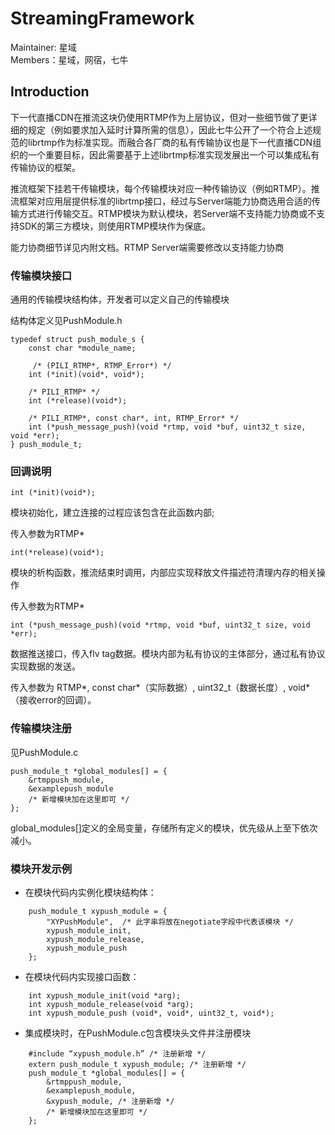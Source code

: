 # StreamingFramework

Maintainer: 星域   
Members：星域，网宿，七牛   

## Introduction

下一代直播CDN在推流这块仍使用RTMP作为上层协议，但对一些细节做了更详细的规定（例如要求加入延时计算所需的信息），因此七牛公开了一个符合上述规范的librtmp作为标准实现。而融合各厂商的私有传输协议也是下一代直播CDN组织的一个重要目标，因此需要基于上述librtmp标准实现发展出一个可以集成私有传输协议的框架。

推流框架下挂若干传输模块，每个传输模块对应一种传输协议（例如RTMP）。推流框架对应用层提供标准的librtmp接口，经过与Server端能力协商选用合适的传输方式进行传输交互。RTMP模块为默认模块，若Server端不支持能力协商或不支持SDK的第三方模块，则使用RTMP模块作为保底。

能力协商细节详见内附文档。RTMP Server端需要修改以支持能力协商

### 传输模块接口
通用的传输模块结构体，开发者可以定义自己的传输模块

结构体定义见PushModule.h

    typedef struct push_module_s {
        const char *module_name;
        
         /* (PILI_RTMP*, RTMP_Error*) */
        int (*init)(void*, void*);
        
        /* PILI_RTMP* */
        int (*release)(void*);
       
        /* PILI_RTMP*, const char*, int, RTMP_Error* */
        int (*push_message_push)(void *rtmp, void *buf, uint32_t size, void *err);        
    } push_module_t;

### 回调说明
    int (*init)(void*);

模块初始化，建立连接的过程应该包含在此函数内部;

传入参数为RTMP*

    int(*release)(void*);

模块的析构函数，推流结束时调用，内部应实现释放文件描述符清理内存的相关操作

传入参数为RTMP*
    
    int (*push_message_push)(void *rtmp, void *buf, uint32_t size, void *err);
数据推送接口，传入flv tag数据。模块内部为私有协议的主体部分，通过私有协议实现数据的发送。

传入参数为 RTMP*, const char*（实际数据）, uint32_t（数据长度）, void*（接收error的回调）。

### 传输模块注册
见PushModule.c

    push_module_t *global_modules[] = {
        &rtmppush_module,
        &examplepush_module
        /* 新增模块加在这里即可 */
    };

global_modules[]定义的全局变量，存储所有定义的模块，优先级从上至下依次减小。

### 模块开发示例
* 在模块代码内实例化模块结构体：

```
    push_module_t xypush_module = {
        "XYPushModule",  /* 此字串将放在negotiate字段中代表该模块 */
        xypush_module_init,
        xypush_module_release,
        xypush_module_push
    };
```

* 在模块代码内实现接口函数：

```
    int xypush_module_init(void *arg);
    int xypush_module_release(void *arg);
    int xypush_module_push (void*, void*, uint32_t, void*);
```

* 集成模块时，在PushModule.c包含模块头文件并注册模块

```
    #include “xypush_module.h” /* 注册新增 */
    extern push_module_t xypush_module; /* 注册新增 */
    push_module_t *global_modules[] = {
        &rtmppush_module,
        &examplepush_module,
        &xypush_module, /* 注册新增 */
        /* 新增模块加在这里即可 */
    };
```
